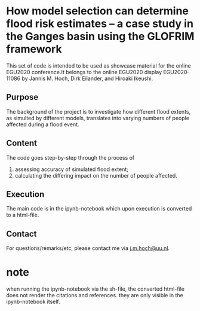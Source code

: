 # How model selection can determine flood risk estimates – a case study in the Ganges basin using the GLOFRIM framework 

This set of code is intended to be used as showcase material for the online EGU2020 conference.It belongs to the online EGU2020 display EGU2020-11086 by Jannis M. Hoch, Dirk Eilander, and Hiroaki Ikeushi.

## Purpose

The background of the project is to investigate how different flood extents, as simulted by different models, translates into varying numbers of people affected during a flood event.

## Content

The code goes step-by-step through the process of 

1. assessing accuracy of simulated flood extent;
1. calculating the differing impact on the number of people affected.

## Execution

The main code is in the ipynb-notebook which upon execution is converted to a html-file.

## Contact

For questions/remarks/etc, please contact me via j.m.hoch@uu.nl.

# note
when running the ipynb-notebook via the sh-file, the converted html-file does not render the citations and references.
they are only visible in the ipynb-notebook itself.
